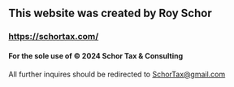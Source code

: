 ## This website was created by Roy Schor 
### https://schortax.com/
#### For the sole use of © 2024 Schor Tax & Consulting

All further inquires should be redirected to SchorTax@gmail.com
